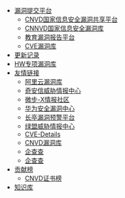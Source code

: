 * [<i class="fa fa-drupal" aria-hidden="true"></i> 漏洞提交平台]()
     * [CNVD国家信息安全漏洞共享平台](https://www.cnvd.org.cn/)
     * [CNNVD国家信息安全漏洞库](https://www.cnnvd.org.cn/home/childHome)
     * [教育漏洞报告平台](https://src.sjtu.edu.cn/)
     * [CVE漏洞库](https://cve.mitre.org/)
* [<i class="fa fa-refresh" aria-hidden="true"></i>  更新记录](/sjz)
* [<i class="fa fa-github-alt" aria-hidden="true"></i>HW专项漏洞库](/hw) 
* [<i class="fa fa-rocket" aria-hidden="true"></i> 友情链接]()
     * [阿里云漏洞库](https://avd.aliyun.com/)
     * [奇安信威胁情报中心](https://ti.qianxin.com/vulnerability/list)
     * [微步-X情报社区](https://x.threatbook.com/v5/vulIntelligence)
     * [华为安全漏洞中心](https://isecurity.huawei.com/sec/web/alerts.do)
     * [长亭漏洞预警平台](https://bbs.chaitin.cn/topics/node/24)
     * [绿盟威胁情报中心](https://nti.nsfocus.com/threatNotice)
     * [CVE-Details](https://www.cvedetails.com/)
     * [CNVD漏洞库](https://www.cnvd.org.cn/flaw/list)
     * [企查查](https://fogming-sec.github.io/lxmtools/qt/qcc.html)
     * [<i class="fa fa-ravelry" aria-hidden="true"></i>  企查查](/qcc.html)
* [<i class="fa fa-ravelry" aria-hidden="true"></i>  贡献榜](/guide)
     * [<i class="fa fa-ravelry" aria-hidden="true"></i>  CNVD证书榜](/cnvd.html)
* [<i class="fa fa-medium" aria-hidden="true" /></i>  知识库](/zsk/zsk-hx/zsk)
 <!--  * [<i class="fa fa-user-secret" aria-hidden="true"></i>  关于作者](/zz) -->
